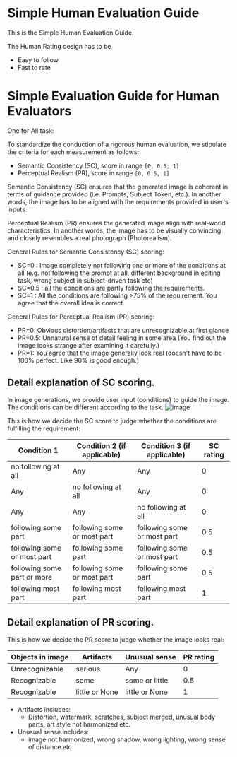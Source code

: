# Simple Human Evaluation Guide

This is the Simple Human Evaluation Guide.

The Human Rating design has to be 
* Easy to follow
* Fast to rate

# Simple Evaluation Guide for Human Evaluators

One for All task:

To standardize the conduction of a rigorous human evaluation, we stipulate the criteria for each measurement as follows:
* Semantic Consistency (SC), score in range `[0, 0.5, 1]`
* Perceptual Realism (PR), score in range `[0, 0.5, 1]`


Semantic Consistency (SC) ensures that the generated image is coherent in terms of guidance provided (i.e. Prompts, Subject Token, etc.). In another words, the image has to be aligned with the requirements provided in user's inputs.

Perceptual Realism (PR) ensures the generated image align with real-world characteristics. In another words, the image has to be visually convincing and closely resembles a real photograph (Photorealism).

General Rules for Semantic Consistency (SC) scoring:

* SC=0 : Image completely not following one or more of the conditions at all (e.g. not following the prompt at all, different background in editing task, wrong subject in subject-driven task etc)
* SC=0.5 : all the conditions are partly following the requirements.
* SC=1 : All the conditions are following >75% of the requirement. You agree that the overall idea is correct.

General Rules for Perceptual Realism (PR) scoring:
* PR=0: Obvious distortion/artifacts that are unrecognizable at first glance
* PR=0.5: Unnatural sense of detail feeling in some area (You find out the image looks strange after examining it carefully.)
* PR=1: You agree that the image generally look real (doesn't have to be 100% perfect. Like 90% is good enough.)

## Detail explanation of SC scoring.

In image generations, we provide user input (conditions) to guide the image. The conditions can be different according to the task.
![image](https://github.com/ChromAIca/ChromAIca.github.io/assets/34955859/6c2e9b84-3375-4354-b6f7-4a80569ae252)

This is how we decide the SC score to judge whether the conditions are fulfilling the requirement:

| Condition 1                 | Condition 2 (if applicable) | Condition 3  (if applicable)| SC rating |
|-----------------------------|-----------------------------|-----------------------------|-----------|
| no following at all         | Any                         | Any                         | 0         |
| Any                         | no following at all         | Any                         | 0         |
| Any                         | Any                         | no following at all         | 0         |
| following some part         | following some or most part | following some or most part | 0.5       |
| following some or most part | following some part         | following some or most part | 0.5       |
| following some part or more | following some or most part | following some part         | 0.5       |
| following most part         | following most part         | following most part         | 1         |

## Detail explanation of PR scoring.

This is how we decide the PR score to judge whether the image looks real:

| Objects in image    | Artifacts           | Unusual sense       | PR rating |
|---------------------|---------------------|---------------------|-----------|
| Unrecognizable      | serious             | Any                 | 0         |
| Recognizable        | some                | some or little      | 0.5       |
| Recognizable        | little or None      | little or None      | 1         |

* Artifacts includes:
  * Distortion, watermark, scratches, subject merged, unusual body parts, art style not harmonized etc.
* Unusual sense includes:
  * image not harmonized, wrong shadow, wrong lighting, wrong sense of distance etc.
